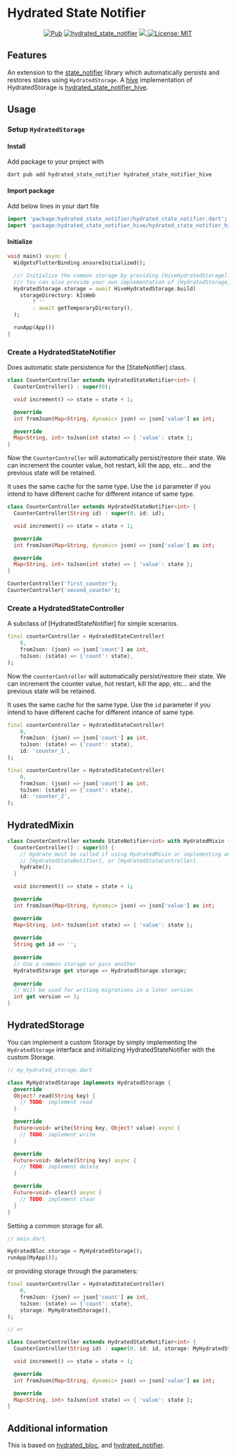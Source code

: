 # Hydrated State Notifier

<p align="center">
<a href="https://pub.dev/packages/hydrated_state_notifier"><img src="https://img.shields.io/pub/v/hydrated_state_notifier.svg" alt="Pub"></a>
<a href="https://github.com/predatorx7/hydrated_state_notifier/actions/workflows/hydrated_state_notifier.yaml"><img src="https://github.com/predatorx7/hydrated_state_notifier/actions/workflows/hydrated_state_notifier.yaml/badge.svg" alt="hydrated_state_notifier"></a>
<a href="https://codecov.io/gh/predatorx7/hydrated_state_notifier" >
<img src="https://codecov.io/gh/predatorx7/hydrated_state_notifier/branch/main/graph/badge.svg?token=B30DQIWOMP"/>
</a>
<a href="https://opensource.org/licenses/MIT"><img src="https://img.shields.io/badge/license-MIT-purple.svg" alt="License: MIT"></a>
</p>

## Features

An extension to the [state_notifier](https://pub.dev/packages/state_notifier)
library which automatically persists and restores states using `HydratedStorage`. A [hive](https://pub.dev/packages/hive) implementation of HydratedStorage is [hydrated_state_notifier_hive](https://pub.dev/packages/hydrated_state_notifier_hive).

## Usage

### Setup `HydratedStorage`

#### Install

Add package to your project with

```sh
dart pub add hydrated_state_notifier hydrated_state_notifier_hive
```

#### Import package

Add below lines in your dart file

```dart
import 'package:hydrated_state_notifier/hydrated_state_notifier.dart';
import 'package:hydrated_state_notifier_hive/hydrated_state_notifier_hive.dart';
```

#### Initialize

```dart
void main() async {
  WidgetsFlutterBinding.ensureInitialized();

  /// Initialize the common storage by providing [HiveHydratedStorage]. 
  /// You can also provide your own implementation of [HydratedStorage].
  HydratedStorage.storage = await HiveHydratedStorage.build(
    storageDirectory: kIsWeb
        ? ''
        : await getTemporaryDirectory(),
  );

  runApp(App())
}
```

### Create a HydratedStateNotifier

Does automatic state persistence for the [StateNotifier] class.

```dart
class CounterController extends HydratedStateNotifier<int> {
  CounterController() : super(0);

  void increment() => state = state + 1;

  @override
  int fromJson(Map<String, dynamic> json) => json['value'] as int;

  @override
  Map<String, int> toJson(int state) => { 'value': state };
}
```

Now the `CounterController` will automatically persist/restore their state. We
can increment the counter value, hot restart, kill the app, etc... and the
previous state will be retained.

It uses the same cache for the same type. Use the `id` parameter if you intend
to have different cache for different intance of same type.

```dart
class CounterController extends HydratedStateNotifier<int> {
  CounterController(String id) : super(0, id: id);

  void increment() => state = state + 1;

  @override
  int fromJson(Map<String, dynamic> json) => json['value'] as int;

  @override
  Map<String, int> toJson(int state) => { 'value': state };
}

CounterController('first_counter');
CounterController('second_counter');
```

### Create a HydratedStateController

A subclass of [HydratedStateNotifier] for simple scenarios.

```dart
final counterController = HydratedStateController(
    0,
    fromJson: (json) => json['count'] as int,
    toJson: (state) => {'count': state},
);
```

Now the `counterController` will automatically persist/restore their state. We
can increment the counter value, hot restart, kill the app, etc... and the
previous state will be retained.

It uses the same cache for the same type. Use the `id` parameter if you intend
to have different cache for different intance of same type.

```dart
final counterController = HydratedStateController(
    0,
    fromJson: (json) => json['count'] as int,
    toJson: (state) => {'count': state},
    id: 'counter_1',
);
```

```dart
final counterController = HydratedStateController(
    0,
    fromJson: (json) => json['count'] as int,
    toJson: (state) => {'count': state},
    id: 'counter_2',
);
```

## HydratedMixin

```dart
class CounterController extends StateNotifier<int> with HydratedMixin {
  CounterController() : super(0) {
    // Hydrate must be called if using HydratedMixin or implementing any 
    // [HydratedStateNotifier], or [HydratedStateController].
    hydrate();
  }

  void increment() => state = state + 1;

  @override
  int fromJson(Map<String, dynamic> json) => json['value'] as int;

  @override
  Map<String, int> toJson(int state) => { 'value': state };
  
  @override
  String get id => '';
  
  @override
  // Use a common storage or pass another
  HydratedStorage get storage => HydratedStorage.storage;
  
  @override
  // Will be used for writing migrations in a later version
  int get version => 1;
}
```

## HydratedStorage

You can implement a custom Storage by simply implementing the `HydratedStorage` interface and initializing HydratedStateNotifier with the custom Storage.

```dart
// my_hydrated_storage.dart

class MyHydratedStorage implements HydratedStorage {
  @override
  Object? read(String key) {
    // TODO: implement read
  }

  @override
  Future<void> write(String key, Object? value) async {
    // TODO: implement write
  }

  @override
  Future<void> delete(String key) async {
    // TODO: implement delete
  }

  @override
  Future<void> clear() async {
    // TODO: implement clear
  }
}
```

Setting a common storage for all.

```dart
// main.dart

HydratedBloc.storage = MyHydratedStorage();
runApp(MyApp());
```

or providing storage through the parameters:
```dart
final counterController = HydratedStateController(
    0,
    fromJson: (json) => json['count'] as int,
    toJson: (state) => {'count': state},
    storage: MyHydratedStorage(),
);

// or

class CounterController extends HydratedStateNotifier<int> {
  CounterController(String id) : super(0, id: id, storage: MyHydratedStorage());

  void increment() => state = state + 1;

  @override
  int fromJson(Map<String, dynamic> json) => json['value'] as int;

  @override
  Map<String, int> toJson(int state) => { 'value': state };
}
```

## Additional information

This is based on [hydrated_bloc](https://pub.dev/packages/hydrated_bloc), and
[hydrated_notifier](https://pub.dev/packages/hydrated_notifier).

